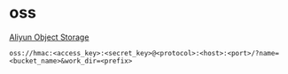 # oss

[Aliyun Object Storage](https://www.aliyun.com/product/oss)

`oss://hmac:<access_key>:<secret_key>@<protocol>:<host>:<port>/?name=<bucket_name>&work_dir=<prefix>`